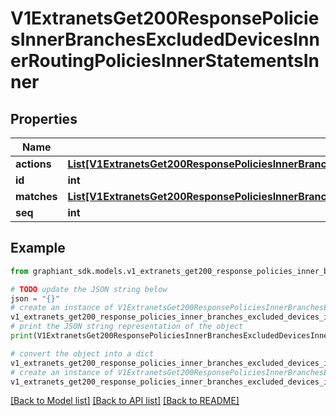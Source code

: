 # V1ExtranetsGet200ResponsePoliciesInnerBranchesExcludedDevicesInnerRoutingPoliciesInnerStatementsInner


## Properties

Name | Type | Description | Notes
------------ | ------------- | ------------- | -------------
**actions** | [**List[V1ExtranetsGet200ResponsePoliciesInnerBranchesExcludedDevicesInnerRoutingPoliciesInnerStatementsInnerActionsInner]**](V1ExtranetsGet200ResponsePoliciesInnerBranchesExcludedDevicesInnerRoutingPoliciesInnerStatementsInnerActionsInner.md) |  | [optional] 
**id** | **int** |  | [optional] 
**matches** | [**List[V1ExtranetsGet200ResponsePoliciesInnerBranchesExcludedDevicesInnerRoutingPoliciesInnerStatementsInnerMatchesInner]**](V1ExtranetsGet200ResponsePoliciesInnerBranchesExcludedDevicesInnerRoutingPoliciesInnerStatementsInnerMatchesInner.md) |  | [optional] 
**seq** | **int** |  | [optional] 

## Example

```python
from graphiant_sdk.models.v1_extranets_get200_response_policies_inner_branches_excluded_devices_inner_routing_policies_inner_statements_inner import V1ExtranetsGet200ResponsePoliciesInnerBranchesExcludedDevicesInnerRoutingPoliciesInnerStatementsInner

# TODO update the JSON string below
json = "{}"
# create an instance of V1ExtranetsGet200ResponsePoliciesInnerBranchesExcludedDevicesInnerRoutingPoliciesInnerStatementsInner from a JSON string
v1_extranets_get200_response_policies_inner_branches_excluded_devices_inner_routing_policies_inner_statements_inner_instance = V1ExtranetsGet200ResponsePoliciesInnerBranchesExcludedDevicesInnerRoutingPoliciesInnerStatementsInner.from_json(json)
# print the JSON string representation of the object
print(V1ExtranetsGet200ResponsePoliciesInnerBranchesExcludedDevicesInnerRoutingPoliciesInnerStatementsInner.to_json())

# convert the object into a dict
v1_extranets_get200_response_policies_inner_branches_excluded_devices_inner_routing_policies_inner_statements_inner_dict = v1_extranets_get200_response_policies_inner_branches_excluded_devices_inner_routing_policies_inner_statements_inner_instance.to_dict()
# create an instance of V1ExtranetsGet200ResponsePoliciesInnerBranchesExcludedDevicesInnerRoutingPoliciesInnerStatementsInner from a dict
v1_extranets_get200_response_policies_inner_branches_excluded_devices_inner_routing_policies_inner_statements_inner_from_dict = V1ExtranetsGet200ResponsePoliciesInnerBranchesExcludedDevicesInnerRoutingPoliciesInnerStatementsInner.from_dict(v1_extranets_get200_response_policies_inner_branches_excluded_devices_inner_routing_policies_inner_statements_inner_dict)
```
[[Back to Model list]](../README.md#documentation-for-models) [[Back to API list]](../README.md#documentation-for-api-endpoints) [[Back to README]](../README.md)


